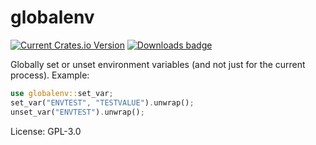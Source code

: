 # globalenv

[![Current Crates.io Version](https://img.shields.io/crates/v/globalenv.svg)](https://crates.io/crates/globalenv)
[![Downloads badge](https://img.shields.io/crates/d/globalenv.svg)](https://crates.io/crates/globalenv)

Globally set or unset environment variables (and not just for the current process).
Example:
```rust
use globalenv::set_var;
set_var("ENVTEST", "TESTVALUE").unwrap();
unset_var("ENVTEST").unwrap();
```

License: GPL-3.0
